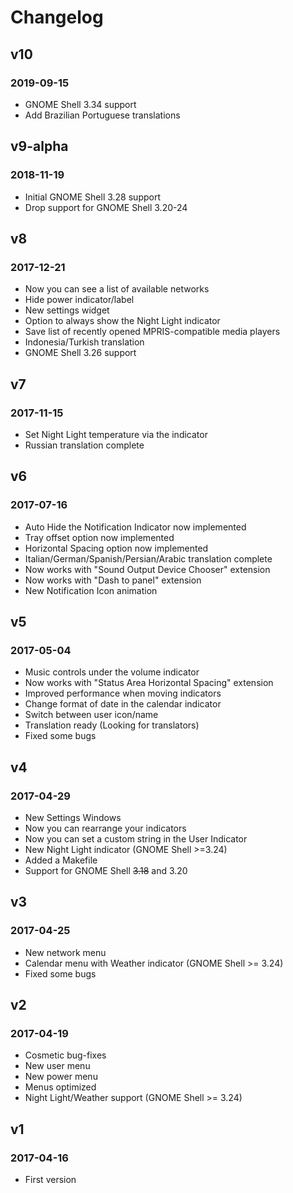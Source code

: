 # Changelog

## v10
### 2019-09-15
- GNOME Shell 3.34 support
- Add Brazilian Portuguese translations

## v9-alpha
### 2018-11-19
- Initial GNOME Shell 3.28 support
- Drop support for GNOME Shell 3.20-24

## v8
### 2017-12-21
- Now you can see a list of available networks
- Hide power indicator/label
- New settings widget
- Option to always show the Night Light indicator
- Save list of recently opened MPRIS-compatible media players
- Indonesia/Turkish translation
- GNOME Shell 3.26 support

## v7
### 2017-11-15
- Set Night Light temperature via the indicator
- Russian translation complete


## v6
### 2017-07-16
- Auto Hide the Notification Indicator now implemented
- Tray offset option now implemented
- Horizontal Spacing option now implemented
- Italian/German/Spanish/Persian/Arabic translation complete
- Now works with "Sound Output Device Chooser" extension
- Now works with "Dash to panel" extension
- New Notification Icon animation

## v5
### 2017-05-04
- Music controls under the volume indicator
- Now works with "Status Area Horizontal Spacing" extension
- Improved performance when moving indicators
- Change format of date in the calendar indicator
- Switch between user icon/name
- Translation ready (Looking for translators)
- Fixed some bugs

## v4
### 2017-04-29
- New Settings Windows
- Now you can rearrange your indicators
- Now you can set a custom string in the User Indicator
- New Night Light indicator (GNOME Shell >=3.24)
- Added a Makefile
- Support for GNOME Shell ~~3.18~~ and 3.20

## v3
### 2017-04-25
- New network menu
- Calendar menu with Weather indicator (GNOME Shell >= 3.24)
- Fixed some bugs

## v2
### 2017-04-19
- Cosmetic bug-fixes
- New user menu
- New power menu
- Menus optimized
- Night Light/Weather support (GNOME Shell >= 3.24)

## v1
### 2017-04-16
- First version
